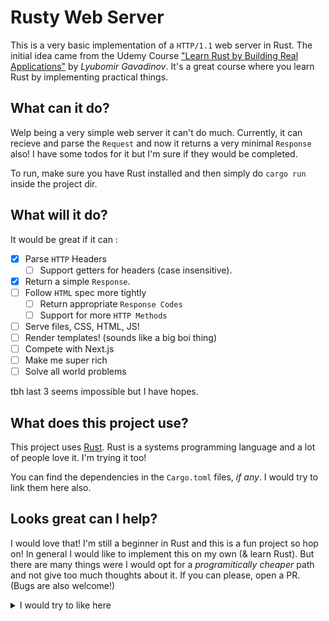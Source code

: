 # Rusty Web Server

This is a very basic implementation of a `HTTP/1.1` web server in Rust. The initial idea came from the Udemy Course ["Learn Rust by Building Real Applications"](https://www.udemy.com/course/rust-fundamentals/) by _Lyubomir Gavadinov_. It's a great course where you learn Rust by implementing practical things.

## What can it do?

Welp being a very simple web server it can't do much. Currently, it can recieve and parse the `Request` and now it returns a very minimal `Response` also! I have some todos for it but I'm sure if they would be completed.

To run, make sure you have Rust installed and then simply do `cargo run` inside the project dir.

## What will it do?

It would be great if it can :

- [x] Parse `HTTP` Headers
  - [ ] Support getters for headers (case insensitive).
- [x] Return a simple `Response`.
- [ ] Follow `HTML` spec more tightly
  - [ ] Return appropriate `Response Codes`
  - [ ] Support for more `HTTP Methods`
- [ ] Serve files, CSS, HTML, JS!
- [ ] Render templates! (sounds like a big boi thing)
- [ ] Compete with Next.js
- [ ] Make me super rich
- [ ] Solve all world problems

tbh last 3 seems impossible but I have hopes.

## What does this project use?

This project uses [Rust](https://www.rust-lang.org/). Rust is a systems programming language and a lot of people love it. I'm trying it too!

You can find the dependencies in the `Cargo.toml` files, _if any_. I would try to link them here also.

## Looks great can I help?

I would love that! I'm still a beginner in Rust and this is a fun project so hop on! In general I would like to implement this on my own (& learn Rust). But there are many things were I would opt for a _programitically cheaper_ path and not give too much thoughts about it. If you can please, open a PR. (Bugs are also welcome!)

<details><summary>I would try to like here</summary>
I Forgor 💀
</details>
